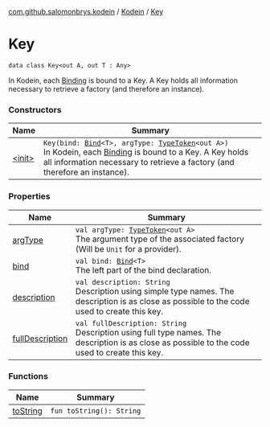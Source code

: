 [com.github.salomonbrys.kodein](../../index.md) / [Kodein](../index.md) / [Key](.)

# Key

`data class Key<out A, out T : Any>`

In Kodein, each [Binding](../../../com.github.salomonbrys.kodein.bindings/-binding/index.md) is bound to a Key. A Key holds all information necessary to retrieve a factory (and therefore an instance).

### Constructors

| Name | Summary |
|---|---|
| [&lt;init&gt;](-init-.md) | `Key(bind: `[`Bind`](../-bind/index.md)`<T>, argType: `[`TypeToken`](../../-type-token/index.md)`<out A>)`<br>In Kodein, each [Binding](../../../com.github.salomonbrys.kodein.bindings/-binding/index.md) is bound to a Key. A Key holds all information necessary to retrieve a factory (and therefore an instance). |

### Properties

| Name | Summary |
|---|---|
| [argType](arg-type.md) | `val argType: `[`TypeToken`](../../-type-token/index.md)`<out A>`<br>The argument type of the associated factory (Will be `Unit` for a provider). |
| [bind](bind.md) | `val bind: `[`Bind`](../-bind/index.md)`<T>`<br>The left part of the bind declaration. |
| [description](description.md) | `val description: String`<br>Description using simple type names. The description is as close as possible to the code used to create this key. |
| [fullDescription](full-description.md) | `val fullDescription: String`<br>Description using full type names. The description is as close as possible to the code used to create this key. |

### Functions

| Name | Summary |
|---|---|
| [toString](to-string.md) | `fun toString(): String` |
